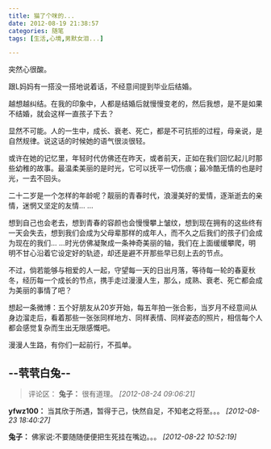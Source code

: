 ```yaml
---
title: 猫了个咪的...
date: 2012-08-19 21:38:57
categories: 随笔
tags: [生活,心境,男默女泪...]

---
```

突然心很酸。

跟L妈妈有一搭没一搭地说着话，不经意间提到毕业后结婚。

越想越纠结。在我的印象中，人都是结婚后就慢慢变老的，然后我想，是不是如果不结婚，就会这样一直孩子下去？

显然不可能。人的一生中，成长、衰老、死亡，都是不可抗拒的过程，母亲说，是自然规律。说这话的时候她的语气很淡很轻。

或许在她的记忆里，年轻时代仿佛还在昨天，或者前天，正如在我们回忆起儿时那些幼稚的故事。最温柔美丽的是时光，它可以抚平一切伤痕；最冷酷无情的也是时光，一去不回头。

二十二岁是一个怎样的年龄呢？靓丽的青春时代，浪漫美好的爱情，逐渐逝去的亲情，迷惘又坚定的友情… …

想到自己也会老去，想到青春的容颜也会慢慢攀上皱纹，想到现在拥有的这些终有一天会失去，想到我们会成为父母辈那样的成年人，而不久之后我们的孩子们会成为现在的我们… …时光仿佛凝聚成一条神奇美丽的轴，我们在上面缓缓攀爬，明明不甘心沿着它设定好的轨迹，却还是避不开那些早已刻上去的节点。

不过，倘若能够与相爱的人一起，守望每一天的日出月落，等待每一轮的春夏秋冬，经历每一个成长的节点，携手走过漫漫人生，那么，成熟、衰老、死亡都会成为美丽的事情了吧？

想起一条微博：五个好朋友从20岁开始，每五年拍一张合影，当岁月不经意间从身边溜走后，看着那些一张张同样地方、同样表情、同样姿态的照片，相信每个人都会感觉复杂而生出无限感慨吧。

漫漫人生路，有你们一起前行，不孤单。

--茕茕白兔--
---
>评论区：
>**兔子：** 很有道理。  *[2012-08-24 09:06:21]*
>
**yfwz100：** 当其欣于所遇，暂得于己，快然自足，不知老之将至。。。  *[2012-08-23 18:40:27]*
>
**兔子：** 佛家说:不要随随便便把生死挂在嘴边。。。  *[2012-08-22 10:52:19]*
>
